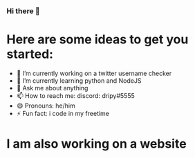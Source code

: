 ### Hi there 👋

# Here are some ideas to get you started:

- 🔭 I’m currently working on a twitter username checker
- 🌱 I’m currently learning python and NodeJS
- 💬 Ask me about anything
- 📫 How to reach me: discord: dripy#5555
- 😄 Pronouns: he/him
- ⚡ Fun fact: i code in my freetime

# I am also working on a website

[](https://user-images.githubusercontent.com/99337722/172059598-40f30e69-393a-4367-895d-aade9a6429fb.png)


